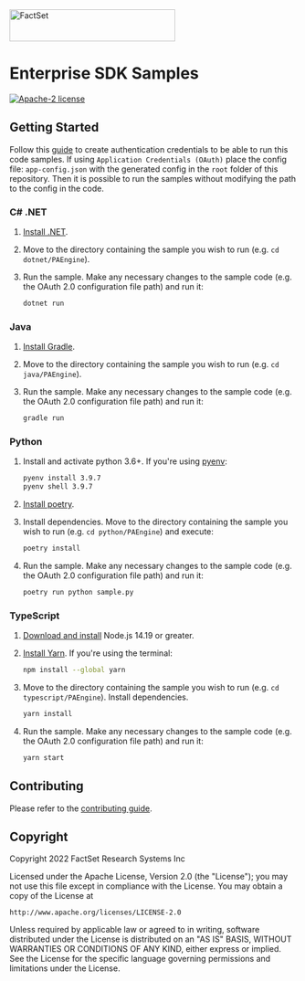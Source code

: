 <img alt="FactSet" src="https://www.factset.com/hubfs/Assets/images/factset-logo.svg" height="56" width="290">

# Enterprise SDK Samples

[![Apache-2 license](https://img.shields.io/badge/license-Apache2-brightgreen.svg)](https://www.apache.org/licenses/LICENSE-2.0)

## Getting Started

Follow this [guide](https://github.com/factset/enterprise-sdk#authentication) to create authentication credentials to be able to run this code samples. If using `Application Credentials (OAuth)` place the config file: `app-config.json` with the generated config in the `root` folder of this repository. Then it is possible to run the samples without modifying the path to the config in the code.

### C# .NET

1. [Install .NET](https://docs.microsoft.com/en-us/dotnet/core/install/).

2. Move to the directory containing the sample you wish to run (e.g. `cd dotnet/PAEngine`).

3. Run the sample. Make any necessary changes to the sample code (e.g. the OAuth 2.0 configuration file path) and run it:

   ```sh
   dotnet run
   ```

### Java

1. [Install Gradle](https://gradle.org/install/).

2. Move to the directory containing the sample you wish to run (e.g. `cd java/PAEngine`).

3. Run the sample. Make any necessary changes to the sample code (e.g. the OAuth 2.0 configuration file path) and run it:

   ```sh
   gradle run
   ```

### Python

1. Install and activate python 3.6+. If you're using [pyenv](https://github.com/pyenv/pyenv):

   ```sh
   pyenv install 3.9.7
   pyenv shell 3.9.7
   ```

2. [Install poetry](https://python-poetry.org/docs/#installation).
3. Install dependencies. Move to the directory containing the sample you wish to run (e.g. `cd python/PAEngine`) and execute:

   ```sh
   poetry install
   ```

4. Run the sample. Make any necessary changes to the sample code (e.g. the OAuth 2.0 configuration file path) and run it:

   ```sh
   poetry run python sample.py
   ```

### TypeScript

1. [Download and install](https://nodejs.org/en/download/) Node.js 14.19 or greater.

2. [Install Yarn](https://classic.yarnpkg.com/lang/en/docs/install). If you're using the terminal:

   ```sh
   npm install --global yarn
   ```

3. Move to the directory containing the sample you wish to run (e.g. `cd typescript/PAEngine`). Install dependencies.

   ```sh
   yarn install
   ```

4. Run the sample. Make any necessary changes to the sample code (e.g. the OAuth 2.0 configuration file path) and run it:

   ```sh
   yarn start
   ```

## Contributing

Please refer to the [contributing guide](https://github.com/factset/enterprise-sdk/blob/main/CONTRIBUTING.md).

## Copyright

Copyright 2022 FactSet Research Systems Inc

Licensed under the Apache License, Version 2.0 (the "License");
you may not use this file except in compliance with the License.
You may obtain a copy of the License at

    http://www.apache.org/licenses/LICENSE-2.0

Unless required by applicable law or agreed to in writing, software
distributed under the License is distributed on an "AS IS" BASIS,
WITHOUT WARRANTIES OR CONDITIONS OF ANY KIND, either express or implied.
See the License for the specific language governing permissions and
limitations under the License.
